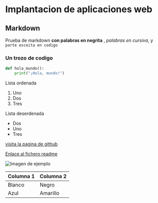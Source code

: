 # Implantacion de aplicaciones web

## Markdown

Prueba de markdown **con palabras en negrita** , *palabras en cursiva*, y `parte esceita en codigo`

### Un trozo de codigo

```python
def hola_mundo():
    print("¡Hola, mundo!")
```

Lista ordenada
1. Uno
2. Dos
3. Tres

Lista deserdenada
- Dos 
- Uno
- Tres

[visita la pagina de github](https://github.com/)

[Enlace al fichero readme](./README.md)

![Imagen de ejemplo](https://www.enriquedans.com/wp-content/uploads/2018/06/GitHub-Octocat.jpg)

|Columna 1| Columna 2|
|---------|----------|
|Blanco|Negro|
|Azul|Amarillo|
